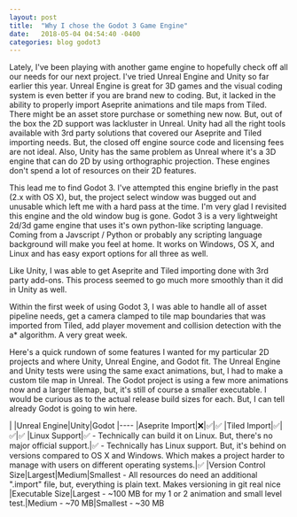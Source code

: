 ```yaml
---
layout: post
title:  "Why I chose the Godot 3 Game Engine"
date:   2018-05-04 04:54:40 -0400
categories: blog godot3
---
```


Lately, I've been playing with another game engine to hopefully check off all
our needs for our next project.  I've tried Unreal Engine and Unity so far
earlier this year.  Unreal Engine is great for 3D games and the visual coding
system is even better if you are brand new to coding.  But, it lacked in the
ability to properly import Aseprite animations and tile maps from Tiled.  There
might be an asset store purchase or something new now.  But, out of the box the
2D support was lackluster in Unreal.  Unity had all the right tools available
with 3rd party solutions that covered our Aseprite and Tiled importing needs.
But, the closed off engine source code and licensing fees are not ideal.  Also,
Unity has the same problem as Unreal where it's a 3D engine that can do 2D by
using orthographic projection.  These engines don't spend a lot of resources on
their 2D features.

This lead me to find Godot 3.  I've attempted this engine briefly in
the past (2.x with OS X), but, the project select window was bugged out and unusable which left
me with a hard pass at the time.  I'm very glad I revisited this engine and the
old window bug is gone.  Godot 3 is a very lightweight 2d/3d game engine that
uses it's own python-like scripting language.  Coming from a Javscript / Python
or probably any scripting language background will make you feel at home.  It
works on Windows, OS X, and Linux and has easy export options for all three as
well.

Like Unity, I was able to get Aseprite and Tiled importing done with 3rd party
add-ons.  This process seemed to go much more smoothly than it did in Unity as
well.

Within the first week of using Godot 3, I  was able to handle all of asset pipeline needs, get a camera clamped to tile
map boundaries that was imported from Tiled, add player movement and collision detection with the a\*
algorithm.  A very great week.

Here's a quick rundown of some features I wanted for my particular 2D projects
and where Unity, Unreal Engine, and Godot fit.  The Unreal Engine and Unity
tests were using the same exact animations, but, I had to make a custom tile map
in Unreal.  The Godot project is using a few more animations now and a larger
tilemap, but, it's still of course a smaller executable.  I would be curious as
to the actual release build sizes for each.  But, I can tell already Godot is
going to win here.


| |Unreal Engine|Unity|Godot
|----
|Aseprite Import|❌|✅|✅
|Tiled Import|✅|✅|✅
|Linux Support|✅ - Technically can build it on Linux.  But, there's no major official support.|✅ - Technically has Linux support.  But, it's behind on versions compared to OS X and Windows.  Which makes a project harder to manage with users on different operating systems.|✅
|Version Control Size|Largest|Medium|Smallest - All resources do need an additional ".import" file, but, everything is plain text.  Makes versioning in git real nice
|Executable Size|Largest - ~100 MB for my 1 or 2 animation and small level test.|Medium - ~70 MB|Smallest - ~30 MB
